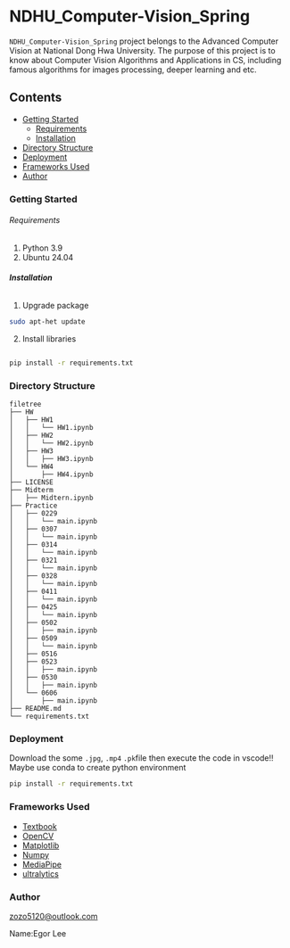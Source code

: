 # NDHU_Computer-Vision_Spring

`NDHU_Computer-Vision_Spring` project belongs to the Advanced Computer Vision at National Dong Hwa University. The purpose of this project is to know about Computer Vision Algorithms and Applications in CS, including famous algorithms for images processing, deeper learning and etc.

## Contents

- [Getting Started](#Getting-Started)
  - [Requirements](#Requirements)
  - [Installation](#Installation)
- [Directory Structure](#Directory-Structure)
- [Deployment](#Deployment)
- [Frameworks Used](#Frameworks-Used)
- [Author](#Author)

### Getting Started

###### Requirements

1. Python 3.9
2. Ubuntu 24.04

###### **Installation**

1. Upgrade package

```sh
sudo apt-het update
```

2. Install libraries

```sh

pip install -r requirements.txt
```

### Directory Structure

```
filetree 
├── HW
│   ├── HW1
│   │   └── HW1.ipynb
│   ├── HW2
│   │   └── HW2.ipynb
│   ├── HW3
│   │   ├── HW3.ipynb
│   └── HW4
│       ├── HW4.ipynb
├── LICENSE
├── Midterm
│   ├── Midtern.ipynb
├── Practice
│   ├── 0229
│   │   └── main.ipynb
│   ├── 0307
│   │   └── main.ipynb
│   ├── 0314
│   │   └── main.ipynb
│   ├── 0321
│   │   └── main.ipynb
│   ├── 0328
│   │   └── main.ipynb
│   ├── 0411
│   │   └── main.ipynb
│   ├── 0425
│   │   └── main.ipynb
│   ├── 0502
│   │   ├── main.ipynb
│   ├── 0509
│   │   └── main.ipynb
│   ├── 0516
│   ├── 0523
│   │   ├── main.ipynb
│   ├── 0530
│   │   ├── main.ipynb
│   └── 0606
│       ├── main.ipynb
├── README.md
└── requirements.txt
```

### Deployment

Download the some `.jpg`, `.mp4` `.pk`file then execute the code in vscode!! Maybe use conda to create python environment

```sh
pip install -r requirements.txt
```

### Frameworks Used

- [Textbook](https://szeliski.org/Book/)
- [OpenCV](https://opencv.org/)
- [Matplotlib](https://matplotlib.org/stable/)
- [Numpy](https://numpy.org/)
- [MediaPipe](https://ai.google.dev/edge/mediapipe/solutions/guide)
- [ultralytics](https://docs.ultralytics.com/#yolo-a-brief-history)

### Author

zozo5120@outlook.com

Name:Egor Lee
